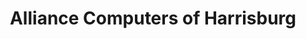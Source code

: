 ---
title: "Alliance Computers of Harrisburg"
url: /harrisburg/alliance-computers-of-harrisburg/
shop: computer
---